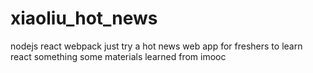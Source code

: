 # xiaoliu_hot_news
nodejs react webpack just try
a hot news web app for freshers to learn react something
some materials learned from imooc
